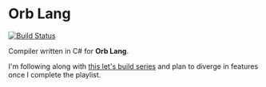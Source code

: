 # Orb Lang
[![Build Status](https://dev.azure.com/thomasjmaloney/Orb-Lang/_apis/build/status/OceanOSdev.Orb-Lang?branchName=master)](https://dev.azure.com/thomasjmaloney/Orb-Lang/_build/latest?definitionId=1&branchName=master)

Compiler written in C# for __Orb Lang__.

I'm following along with [this let's build series](http://minsk-compiler.net/) and plan to diverge in features once I complete the playlist.